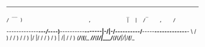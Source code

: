 __________________________________________________________________________________________
      __                                        _      _
    /    )                        ,             |  |  /     ,    /
----\---------__---_/_----)__----------__-------|-/|-/----------/__-----__-------------__-
     \      /   )  /     /   )  /    /   )      |/ |/     /    /   )  /   ) | /| /   /   )
_(____/____(___(__(_ ___/______/____(___/_______/__|_____/____(___/__(___/__|/_|/___(___/_
